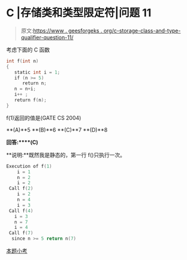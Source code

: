 # C |存储类和类型限定符|问题 11

> 原文:[https://www . geesforgeks . org/c-storage-class-and-type-qualifier-question-11/](https://www.geeksforgeeks.org/c-storage-classes-and-type-qualifiers-question-11/)

考虑下面的 C 函数

```cpp
int f(int n) 
{ 
   static int i = 1; 
   if (n >= 5) 
      return n; 
   n = n+i; 
   i++ ; 
   return f(n); 
}
```

f(1)返回的值是(GATE CS 2004)

**(A)**5
**(B)**6
**(C)**7
**(D)**8

**回答:****(C)**

**说明:**既然我是静态的，第一行 f()只执行一次。

```cpp
Execution of f(1)
    i = 1
    n = 2
    i = 2
 Call f(2)
    i = 2
    n = 4
    i = 3
 Call f(4)
   i = 3
   n = 7
   i = 4
 Call f(7)
  since n >= 5 return n(7)
```

[本题小考](https://www.geeksforgeeks.org/quiz-corner-gq/)